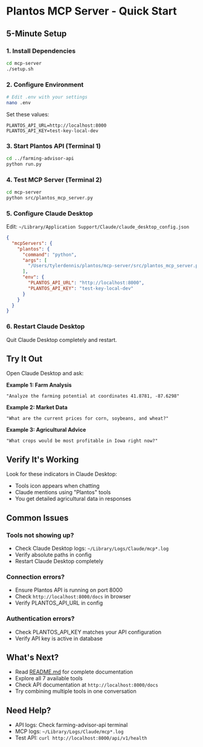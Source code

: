 # Plantos MCP Server - Quick Start

## 5-Minute Setup

### 1. Install Dependencies
```bash
cd mcp-server
./setup.sh
```

### 2. Configure Environment
```bash
# Edit .env with your settings
nano .env
```

Set these values:
```
PLANTOS_API_URL=http://localhost:8000
PLANTOS_API_KEY=test-key-local-dev
```

### 3. Start Plantos API (Terminal 1)
```bash
cd ../farming-advisor-api
python run.py
```

### 4. Test MCP Server (Terminal 2)
```bash
cd mcp-server
python src/plantos_mcp_server.py
```

### 5. Configure Claude Desktop

Edit: `~/Library/Application Support/Claude/claude_desktop_config.json`

```json
{
  "mcpServers": {
    "plantos": {
      "command": "python",
      "args": [
        "/Users/tylerdennis/plantos/mcp-server/src/plantos_mcp_server.py"
      ],
      "env": {
        "PLANTOS_API_URL": "http://localhost:8000",
        "PLANTOS_API_KEY": "test-key-local-dev"
      }
    }
  }
}
```

### 6. Restart Claude Desktop

Quit Claude Desktop completely and restart.

## Try It Out

Open Claude Desktop and ask:

**Example 1: Farm Analysis**
```
"Analyze the farming potential at coordinates 41.8781, -87.6298"
```

**Example 2: Market Data**
```
"What are the current prices for corn, soybeans, and wheat?"
```

**Example 3: Agricultural Advice**
```
"What crops would be most profitable in Iowa right now?"
```

## Verify It's Working

Look for these indicators in Claude Desktop:
- Tools icon appears when chatting
- Claude mentions using "Plantos" tools
- You get detailed agricultural data in responses

## Common Issues

### Tools not showing up?
- Check Claude Desktop logs: `~/Library/Logs/Claude/mcp*.log`
- Verify absolute paths in config
- Restart Claude Desktop completely

### Connection errors?
- Ensure Plantos API is running on port 8000
- Check `http://localhost:8000/docs` in browser
- Verify PLANTOS_API_URL in config

### Authentication errors?
- Check PLANTOS_API_KEY matches your API configuration
- Verify API key is active in database

## What's Next?

- Read [README.md](README.md) for complete documentation
- Explore all 7 available tools
- Check API documentation at `http://localhost:8000/docs`
- Try combining multiple tools in one conversation

## Need Help?

- API logs: Check farming-advisor-api terminal
- MCP logs: `~/Library/Logs/Claude/mcp*.log`
- Test API: `curl http://localhost:8000/api/v1/health`
